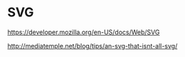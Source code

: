 # SVG  



https://developer.mozilla.org/en-US/docs/Web/SVG




http://mediatemple.net/blog/tips/an-svg-that-isnt-all-svg/





